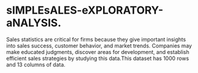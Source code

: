 # sIMPLEsALES-eXPLORATORY-aNALYSIS.
Sales statistics are critical for firms because they give important insights into sales success, customer behavior, and market trends. Companies may make educated judgments, discover areas for development, and establish efficient sales strategies by studying this data.This dataset has 1000 rows and 13 columns of data. 

